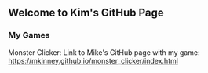 ## Welcome to Kim's GitHub Page

### My Games

Monster Clicker:  Link to Mike's GitHub page with my game:  https://mkinney.github.io/monster_clicker/index.html
